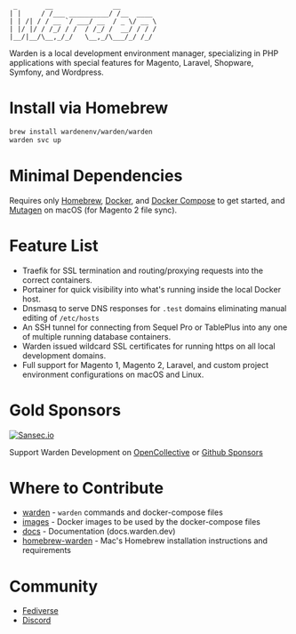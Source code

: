 ```
 _       __               __         
| |     / /___ __________/ /__  ____ 
| | /| / / __ `/ ___/ __  / _ \/ __ \
| |/ |/ / /_/ / /  / /_/ /  __/ / / /
|__/|__/\__,_/_/   \__,_/\___/_/ /_/ 
```

Warden is a local development environment manager, specializing in PHP applications with special features for Magento, Laravel, Shopware, Symfony, and Wordpress.

# Install via Homebrew

```bash
brew install wardenenv/warden/warden
warden svc up
```

# Minimal Dependencies
<p>Requires only <a class="link" href="https://brew.sh" target="_blank">Homebrew</a>, <a href="https://docs.docker.com/install/" class="link" target="_blank">Docker</a>, and <a href="https://docs.docker.com/compose/install/" class="link" target="_blank">Docker Compose</a> to get started, and <a href="https://mutagen.io/" class="link" target="_blank">Mutagen</a> on macOS (for Magento 2 file sync).</p>

# Feature List
<ul class="list--indented">
    <li>Traefik for SSL termination and routing/proxying requests into the correct containers.</li>
    <li>Portainer for quick visibility into what's running inside the local Docker host.</li>
    <li>Dnsmasq to serve DNS responses for <code>.test</code> domains eliminating manual editing of <code>/etc/hosts</code></li>
    <li>An SSH tunnel for connecting from Sequel Pro or TablePlus into any one of multiple running database containers.</li>
    <li>Warden issued wildcard SSL certificates for running https on all local development domains.</li>
    <li>Full support for Magento 1, Magento 2, Laravel, and custom project environment configurations on macOS and Linux.</li>
</ul>

# Gold Sponsors
[![Sansec.io](https://warden.dev/img/sponsors/sansec.svg)](https://www.sansec.io/)  

Support Warden Development on <a href="https://opencollective.com/warden" rel="me" class="link">OpenCollective</a> or <a href="https://github.com/sponsors/wardenenv" rel="me" class="link">Github Sponsors</a>

# Where to Contribute

* [warden](https://github.com/wardenenv/warden) - `warden` commands and docker-compose files
* [images](https://github.com/wardenenv/images) - Docker images to be used by the docker-compose files
* [docs](https://github.com/wardenenv/docs) - Documentation (docs.warden.dev)
* [homebrew-warden](https://github.com/wardenenv/homebrew-warden) - Mac's Homebrew installation instructions and requirements

# Community

* <a href="https://phpc.social/@warden" rel="me">Fediverse</a>
* <a href="https://discord.gg/dckp5HZgcu" rel="me">Discord</a>
